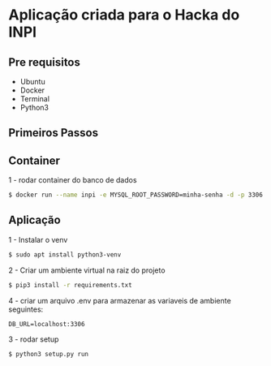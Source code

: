 # Aplicação criada para o Hacka do INPI

## Pre requisitos

-   Ubuntu
-   Docker
-   Terminal
-   Python3

## Primeiros Passos

## Container

1 - rodar container do banco de dados
```bash
$ docker run --name inpi -e MYSQL_ROOT_PASSWORD=minha-senha -d -p 3306:3306 mysql/mysql-server:latest
```


## Aplicação

1 - Instalar o venv
```bash
$ sudo apt install python3-venv
```
2 - Criar um ambiente virtual na raiz do projeto
```bash
$ pip3 install -r requirements.txt
```
4 - criar um arquivo .env para armazenar as variaveis de ambiente seguintes:
```
DB_URL=localhost:3306
```

3 - rodar setup
```bash
$ python3 setup.py run
```